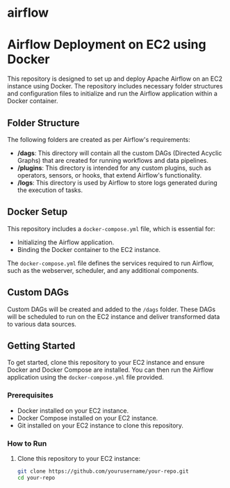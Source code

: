 # airflow
# Airflow Deployment on EC2 using Docker

This repository is designed to set up and deploy Apache Airflow on an EC2 instance using Docker. The repository includes necessary folder structures and configuration files to initialize and run the Airflow application within a Docker container.

## Folder Structure

The following folders are created as per Airflow's requirements:

- **/dags**: This directory will contain all the custom DAGs (Directed Acyclic Graphs) that are created for running workflows and data pipelines.
- **/plugins**: This directory is intended for any custom plugins, such as operators, sensors, or hooks, that extend Airflow's functionality.
- **/logs**: This directory is used by Airflow to store logs generated during the execution of tasks.

## Docker Setup

This repository includes a `docker-compose.yml` file, which is essential for:

- Initializing the Airflow application.
- Binding the Docker container to the EC2 instance.

The `docker-compose.yml` file defines the services required to run Airflow, such as the webserver, scheduler, and any additional components.

## Custom DAGs

Custom DAGs will be created and added to the `/dags` folder. These DAGs will be scheduled to run on the EC2 instance and deliver transformed data to various data sources.

## Getting Started

To get started, clone this repository to your EC2 instance and ensure Docker and Docker Compose are installed. You can then run the Airflow application using the `docker-compose.yml` file provided.

### Prerequisites

- Docker installed on your EC2 instance.
- Docker Compose installed on your EC2 instance.
- Git installed on your EC2 instance to clone this repository.

### How to Run

1. Clone this repository to your EC2 instance:

   ```bash
   git clone https://github.com/yourusername/your-repo.git
   cd your-repo
